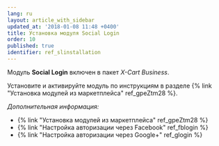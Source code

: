 ```yaml
---
lang: ru
layout: article_with_sidebar
updated_at: '2018-01-08 11:48 +0400'
title: Установка модуля Social Login
order: 10
published: true
identifier: ref_slinstallation
---
```

Модуль **Social Login** включен в пакет _X-Cart Business_. 

Установите и активируйте модуль по инструкциям в разделе {% link "Установка модулей из маркетплейса" ref_gpeZtm28 %}.

_Дополнительная информация:_

*   {% link "Установка модулей из маркетплейса" ref_gpeZtm28 %}
*   {% link "Настройка авторизации через Facebook" ref_fblogin %}
*   {% link "Настройка авторизации через Google+" ref_glogin %}

